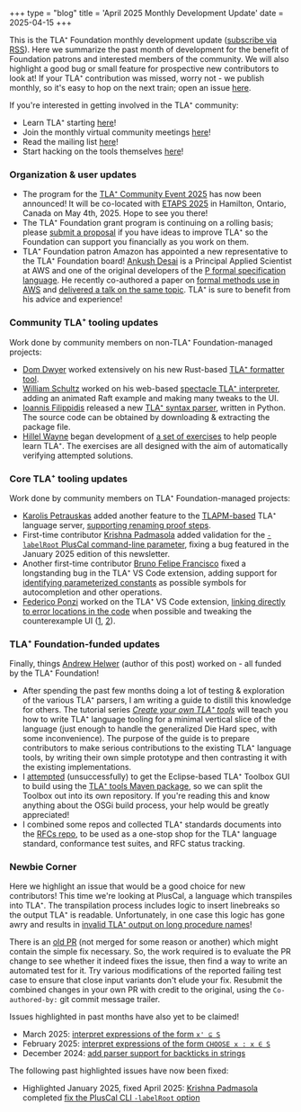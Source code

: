 +++
type = "blog"
title = 'April 2025 Monthly Development Update'
date = 2025-04-15
+++

This is the TLA⁺ Foundation monthly development update ([subscribe via RSS](/blog/index.xml)).
Here we summarize the past month of development for the benefit of Foundation patrons and interested members of the community.
We will also highlight a good bug or small feature for prospective new contributors to look at!
If your TLA⁺ contribution was missed, worry not - we publish monthly, so it's easy to hop on the next train; open an issue [here](https://github.com/tlaplus/foundation/issues).

If you're interested in getting involved in the TLA⁺ community:
- Learn TLA⁺ starting [here](https://lamport.azurewebsites.net/tla/learning.html)!
- Join the monthly virtual community meetings [here](https://groups.google.com/g/tlaplus/c/3CloQYEH0qQ/m/GAIxbKNgBAAJ)!
- Read the mailing list [here](https://groups.google.com/g/tlaplus)!
- Start hacking on the tools themselves [here](https://github.com/tlaplus/tlaplus)!

### Organization & user updates

- The program for the [TLA⁺ Community Event 2025](https://conf.tlapl.us/2025-etaps/) has now been announced!
  It will be co-located with [ETAPS 2025](https://etaps.org/2025/) in Hamilton, Ontario, Canada on May 4th, 2025.
  Hope to see you there!
- The TLA⁺ Foundation grant program is continuing on a rolling basis; please [submit a proposal](/grants/2024-grant-program/) if you have ideas to improve TLA⁺ so the Foundation can support you financially as you work on them.
- TLA⁺ Foundation patron Amazon has appointed a new representative to the TLA⁺ Foundation board!
  [Ankush Desai](https://ankushdesai.github.io/) is a Principal Applied Scientist at AWS and one of the original developers of the [P formal specification language](https://p-org.github.io/P/).
  He recently co-authored a paper on [formal methods use in AWS](https://dl.acm.org/doi/10.1145/3712057) and [delivered a talk on the same topic](https://www.linkedin.com/posts/antithesis-operations_bugbash-activity-7313942545464467456-jJf3).
  TLA⁺ is sure to benefit from his advice and experience!

### Community TLA⁺ tooling updates

Work done by community members on non-TLA⁺ Foundation-managed projects:
- [Dom Dwyer](https://github.com/domodwyer) worked extensively on his new Rust-based [TLA⁺ formatter tool](https://github.com/domodwyer/tlafmt).
- [William Schultz](https://will62794.github.io/) worked on his web-based [spectacle TLA⁺ interpreter](https://github.com/will62794/spectacle), adding an animated Raft example and making many tweaks to the UI.
- [Ioannis Filippidis](https://github.com/johnyf) released a new [TLA⁺ syntax parser](https://pypi.org/project/tla/), written in Python.
  The source code can be obtained by downloading & extracting the package file.
- [Hillel Wayne](https://www.hillelwayne.com/) began development of [a set of exercises](https://github.com/hwayne/tlaplus-exercises) to help people learn TLA⁺.
  The exercises are all designed with the aim of automatically verifying attempted solutions.

### Core TLA⁺ tooling updates

Work done by community members on TLA⁺ Foundation-managed projects:
- [Karolis Petrauskas](https://github.com/kape1395) added another feature to the [TLAPM-based](https://github.com/tlaplus/tlapm) TLA⁺ language server, [supporting renaming proof steps](https://github.com/tlaplus/tlapm/pull/208).
- First-time contributor [Krishna Padmasola](https://github.com/kpadmasola) added validation for the [`-labelRoot` PlusCal command-line parameter](https://github.com/tlaplus/tlaplus/pull/1164), fixing a bug featured in the January 2025 edition of this newsletter.
- Another first-time contributor [Bruno Felipe Francisco](https://poorlydefinedbehaviour.github.io/) fixed a longstanding bug in the TLA⁺ VS Code extension, adding support for [identifying parameterized constants](https://github.com/tlaplus/vscode-tlaplus/pull/366) as possible symbols for autocompletion and other operations.
- [Federico Ponzi](https://fponzi.me/) worked on the TLA⁺ VS Code extension, [linking directly to error locations in the code](https://github.com/tlaplus/vscode-tlaplus/pull/363) when possible and tweaking the counterexample UI ([1](https://github.com/tlaplus/vscode-tlaplus/pull/365), [2](https://github.com/tlaplus/vscode-tlaplus/pull/354)).

### TLA⁺ Foundation-funded updates

Finally, things [Andrew Helwer](https://ahelwer.ca/) (author of this post) worked on - all funded by the TLA⁺ Foundation!
- After spending the past few months doing a lot of testing & exploration of the various TLA⁺ parsers, I am writing a guide to distill this knowledge for others.
  The tutorial series [*Create your own TLA⁺ tools*](https://docs.tlapl.us/creating:start) will teach you how to write TLA⁺ language tooling for a minimal vertical slice of the language (just enough to handle the generalized Die Hard spec, with some inconvenience).
  The purpose of the guide is to prepare contributors to make serious contributions to the existing TLA⁺ language tools, by writing their own simple prototype and then contrasting it with the existing implementations.
- I [attempted](https://github.com/tlaplus/tlaplus/issues/880#issuecomment-2744440311) (unsuccessfully) to get the Eclipse-based TLA⁺ Toolbox GUI to build using the [TLA⁺ tools Maven package](https://oss.sonatype.org/content/repositories/snapshots/org/lamport/tla2tools/), so we can split the Toolbox out into its own repository.
  If you're reading this and know anything about the OSGi build process, your help would be greatly appreciated!
- I combined some repos and collected TLA⁺ standards documents into the [RFCs repo](https://github.com/tlaplus/rfcs), to be used as a one-stop shop for the TLA⁺ language standard, conformance test suites, and RFC status tracking.

### Newbie Corner

Here we highlight an issue that would be a good choice for new contributors!
This time we're looking at PlusCal, a language which transpiles into TLA⁺.
The transpilation process includes logic to insert linebreaks so the output TLA⁺ is readable.
Unfortunately, in one case this logic has gone awry and results in [invalid TLA⁺ output on long procedure names](https://github.com/tlaplus/tlaplus/issues/370)!

There is an [old PR](https://github.com/tlaplus/tlaplus/pull/634) (not merged for some reason or another) which might contain the simple fix necessary.
So, the work required is to evaluate the PR change to see whether it indeed fixes the issue, then find a way to write an automated test for it.
Try various modifications of the reported failing test case to ensure that close input variants don't elude your fix.
Resubmit the combined changes in your own PR with credit to the original, using the `Co-authored-by:` git commit message trailer.

Issues highlighted in past months have also yet to be claimed!
 - March 2025: [interpret expressions of the form `x' ⊆ S`](https://github.com/tlaplus/tlaplus/issues/336)
 - February 2025: [interpret expressions of the form `CHOOSE x : x ∈ S`](https://github.com/tlaplus/tlaplus/issues/619)
 - December 2024: [add parser support for backticks in strings](https://github.com/tlaplus/tlaplus/issues/802)

The following past highlighted issues have now been fixed:
 - Highlighted January 2025, fixed April 2025: [Krishna Padmasola](https://github.com/kpadmasola) completed [fix the PlusCal CLI `-labelRoot` option](https://github.com/tlaplus/tlaplus/issues/1092)

